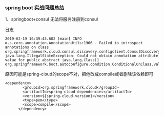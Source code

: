 ### spring boot 实战问题总结



1、springboot+consul 无法将服务注册到consul

日志

```
2019-02-19 16:39:43.602 [main] INFO  o.s.core.annotation.AnnotationUtils:1966 - Failed to introspect annotations on class org.springframework.cloud.consul.discovery.configclient.ConsulDiscoveryClientConfigServiceBootstrapConfiguration: java.lang.IllegalStateException: Could not obtain annotation attribute value for public abstract java.lang.Class[] org.springframework.boot.autoconfigure.condition.ConditionalOnClass.value()
```

原因可能是spring-cloud的scope不对，把他改成compile或者删除该依赖即可

```
<dependency>
        <groupId>org.springframework.cloud</groupId>
        <artifactId>spring-cloud-dependencies</artifactId>
        <version>${spring-cloud.version}</version>
        <type>pom</type>
        <scope>compile</scope>
      </dependency>
```

